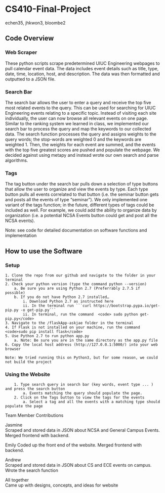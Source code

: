 # CS410-Final-Project
echen35, jhkwon3, bloombe2

## Code Overview

### Web Scraper
  <p>These python scripts scrape predetermined UIUC Engineering webpages to pull calendar event data. The data includes event details such as title, type, date, time, location, host, and description. The data was then formatted and outputted to a JSON file. </p>

### Search Bar
  <p>
	The search bar allows the user to enter a query and receive the top five most related events to the query. This can be used for searching for UIUC Engineering events relating to a specific topic. Instead of visiting each site individually, the user can now browse all relevant events on one page.
	Similar to the ranking system we learned in class, we implemented our search bar to process the query and map the keywords to our collected data. The search function processes the query and assigns weights to the query words; the stop-words are weighted 0 and the keywords are weighted 1. Then, the weights for each event are summed, and the events with the top five greatest scores are pushed and populate the webpage.  We decided against using metapy and instead wrote our own search and parse algorithms.</p>

### Tags
  <p>
	The tag button under the search bar pulls down a selection of type buttons that allow the user to organize and view the events by type. Each type button pulls all events correlated to that button (i.e. the seminar button gets and posts all the events of type “seminar”).  We only implemented one variant of the tags function; in the future, different types of tags could be included as well. For example, we could add the ability to organize data by organization (i.e. a potential NCSA Events button could get and post all the NCSA events).
  </p>


Note: see code for detailed documentation on software functions and implementation

## How to use the Software

### Setup

	1. Clone the repo from our github and navigate to the folder in your terminal
	2. Check your python version (type the command python --version)
		a. Be sure you are using Python 2.7 (Preferrably 2.7.5 if possible)
		b. If you do not have Python 2.7 installed…
			i. Download Python 2.7 as instructed here
			ii. In the terminal run ```curl https://bootstrap.pypa.io/get-pip.py -o get-pip.py```
			ii. In terminal, run the command  <code> sudo python get-pip.py</code>
	3. Navigate to the /flaskApp-askjae folder in the terminal
	4. If Flask is not installed on your machine, run the command <code>sudo pip install flask</code>
	5. Use Python 2.7 to run python app.py
		a. Note: Be sure you are in the same directory as the app.py file
	6. Copy the local host address (http://127.0.0.1:5000/) into your web browser

	Note: We tried running this on Python3, but for some reason, we could not build the project



### Using the Website
```
	1. Type search query in search bar (key words, event type ... ) and press the search button
		a. Events matching the query should populate the page.
	2. Click on the Tags button to view the tags for the events
		a. Select a tag and all the events with a matching type should populate the page
```


Team Member Contributions

Jasmine  
	Scraped and stored data in JSON about NCSA and General Campus Events. Merged frontend with backend.

Emily
	Coded up the front end of the website.  Merged frontend with backend.

Andrew  
	Scraped and stored data in JSON about CS and ECE events on campus.  Wrote the search function

All together  
	Came up with designs, concepts, and ideas for website
